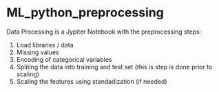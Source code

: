 # ML_python_preprocessing
Data Processing is a Jypiter Notebook with the preprocessing steps:
1) Load libraries / data
2) Missing values
3) Encoding of categorical variables
4) Spliting the data into training and test set (this is step is done prior to scaling)
5) Scaling the features using standadization (if needed)
